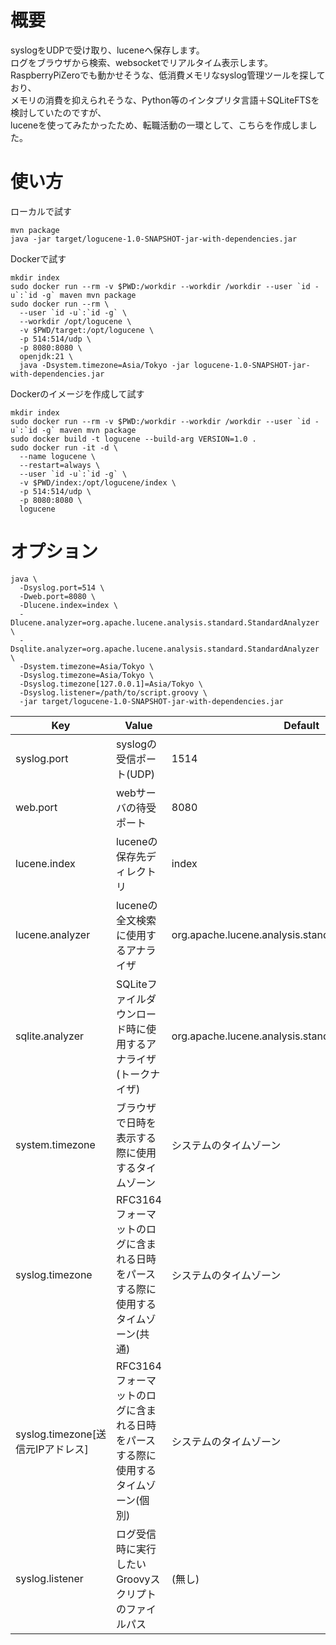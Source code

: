# 概要
syslogをUDPで受け取り、luceneへ保存します。  
ログをブラウザから検索、websocketでリアルタイム表示します。  
RaspberryPiZeroでも動かせそうな、低消費メモリなsyslog管理ツールを探しており、  
メモリの消費を抑えられそうな、Python等のインタプリタ言語＋SQLiteFTSを検討していたのですが、  
luceneを使ってみたかったため、転職活動の一環として、こちらを作成しました。

# 使い方
ローカルで試す
```
mvn package
java -jar target/logucene-1.0-SNAPSHOT-jar-with-dependencies.jar
```
Dockerで試す
```
mkdir index
sudo docker run --rm -v $PWD:/workdir --workdir /workdir --user `id -u`:`id -g` maven mvn package
sudo docker run --rm \
  --user `id -u`:`id -g` \
  --workdir /opt/logucene \
  -v $PWD/target:/opt/logucene \
  -p 514:514/udp \
  -p 8080:8080 \
  openjdk:21 \
  java -Dsystem.timezone=Asia/Tokyo -jar logucene-1.0-SNAPSHOT-jar-with-dependencies.jar
```
Dockerのイメージを作成して試す
```
mkdir index
sudo docker run --rm -v $PWD:/workdir --workdir /workdir --user `id -u`:`id -g` maven mvn package
sudo docker build -t logucene --build-arg VERSION=1.0 .
sudo docker run -it -d \
  --name logucene \
  --restart=always \
  --user `id -u`:`id -g` \
  -v $PWD/index:/opt/logucene/index \
  -p 514:514/udp \
  -p 8080:8080 \
  logucene
```

# オプション
```
java \
  -Dsyslog.port=514 \
  -Dweb.port=8080 \
  -Dlucene.index=index \
  -Dlucene.analyzer=org.apache.lucene.analysis.standard.StandardAnalyzer \
  -Dsqlite.analyzer=org.apache.lucene.analysis.standard.StandardAnalyzer \
  -Dsystem.timezone=Asia/Tokyo \
  -Dsyslog.timezone=Asia/Tokyo \
  -Dsyslog.timezone[127.0.0.1]=Asia/Tokyo \
  -Dsyslog.listener=/path/to/script.groovy \
  -jar target/logucene-1.0-SNAPSHOT-jar-with-dependencies.jar
```
| Key                               | Value                                                                             | Default                                              |
| --------------------------------- | --------------------------------------------------------------------------------- | ---------------------------------------------------- |
| syslog.port                       | syslogの受信ポート(UDP)                                                           | 1514                                                 |
| web.port                          | webサーバの待受ポート                                                             | 8080                                                 |
| lucene.index                      | luceneの保存先ディレクトリ                                                        | index                                                |
| lucene.analyzer                   | luceneの全文検索に使用するアナライザ                                              | org.apache.lucene.analysis.standard.StandardAnalyzer |
| sqlite.analyzer                   | SQLiteファイルダウンロード時に使用するアナライザ(トークナイザ)                    | org.apache.lucene.analysis.standard.StandardAnalyzer |
| system.timezone                   | ブラウザで日時を表示する際に使用するタイムゾーン                                  | システムのタイムゾーン                               |
| syslog.timezone                   | RFC3164フォーマットのログに含まれる日時をパースする際に使用するタイムゾーン(共通) | システムのタイムゾーン                               |
| syslog.timezone[送信元IPアドレス] | RFC3164フォーマットのログに含まれる日時をパースする際に使用するタイムゾーン(個別) | システムのタイムゾーン                               |
| syslog.listener                   | ログ受信時に実行したいGroovyスクリプトのファイルパス                              | (無し)                                               |
